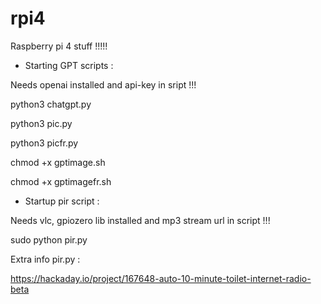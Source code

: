 # rpi4

Raspberry pi 4 stuff !!!!!

- Starting GPT scripts :

Needs openai installed and api-key in sript !!!

python3 chatgpt.py

python3 pic.py 

python3 picfr.py

chmod +x gptimage.sh 

chmod +x gptimagefr.sh 

- Startup pir script :

Needs vlc, gpiozero lib installed and mp3 stream url in script !!!

sudo python pir.py

Extra info pir.py :

https://hackaday.io/project/167648-auto-10-minute-toilet-internet-radio-beta
